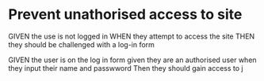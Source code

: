 # Prevent unathorised access to site

GIVEN the use is not logged in
WHEN they attempt to access the site
THEN they should be challenged with a log-in form

GIVEN the user is on the log in form
given they are an authorised user
when they input their name and passwword
Then they should gain access to j
